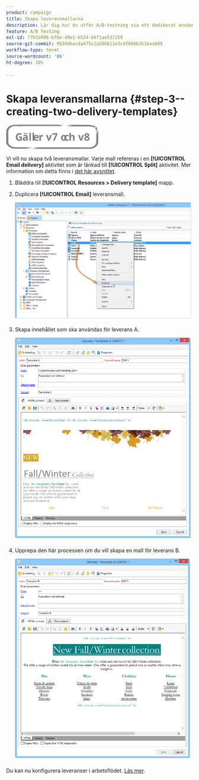 ```yaml
---
product: campaign
title: Skapa leveransmallarna
description: Lär dig hur du utför A/B-testning via ett dedikerat användningsfall
feature: A/B Testing
exl-id: 77b3a906-b76e-49e1-b524-b6f1ae537259
source-git-commit: 9839dbacda475c2a586811e3c4f686b1b1baab05
workflow-type: tm+mt
source-wordcount: '86'
ht-degree: 20%

---
```


# Skapa leveransmallarna {#step-3--creating-two-delivery-templates}

![](../../assets/common.svg)

Vi vill nu skapa två leveransmallar. Varje mall refereras i en **[!UICONTROL Email delivery]** aktivitet som är länkad till **[!UICONTROL Split]** aktivitet. Mer information om detta finns i [det här avsnittet](about-templates.md).

1. Bläddra till **[!UICONTROL Resources > Delivery template]** mapp.
1. Duplicera **[!UICONTROL Email]** leveransmall.

   ![](assets/use_case_abtesting_deliverymodel_001.png)

1. Skapa innehållet som ska användas för leverans A.

   ![](assets/use_case_abtesting_deliverymodel_002.png)

1. Upprepa den här processen om du vill skapa en mall för leverans B.

   ![](assets/use_case_abtesting_deliverymodel_003.png)

Du kan nu konfigurera leveranser i arbetsflödet. [Läs mer](a-b-testing-uc-configuring-deliveries.md).

